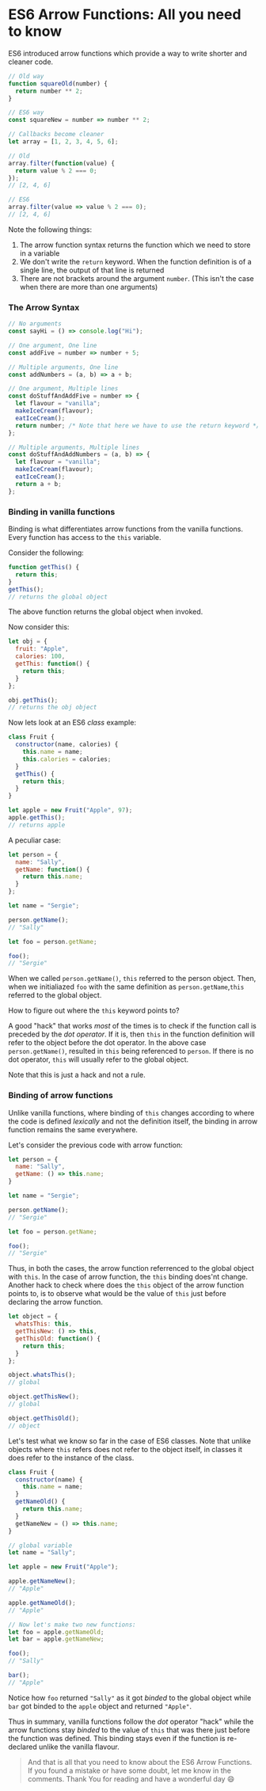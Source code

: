 # ES6 Arrow Functions: All you need to know

ES6 introduced arrow functions which provide a way to write shorter and cleaner code.

```javascript
// Old way
function squareOld(number) {
  return number ** 2;
}

// ES6 way
const squareNew = number => number ** 2;

// Callbacks become cleaner
let array = [1, 2, 3, 4, 5, 6];

// Old
array.filter(function(value) {
  return value % 2 === 0;
});
// [2, 4, 6]

// ES6
array.filter(value => value % 2 === 0);
// [2, 4, 6]
```

Note the following things:

1. The arrow function syntax returns the function which we need to store in a variable
2. We don't write the `return` keyword. When the function definition is of a single line, the output of that line is returned
3. There are not brackets around the argument `number`. (This isn't the case when there are more than one arguments)

### The Arrow Syntax

```javascript
// No arguments
const sayHi = () => console.log("Hi");

// One argument, One line
const addFive = number => number + 5;

// Multiple arguments, One line
const addNumbers = (a, b) => a + b;

// One argument, Multiple lines
const doStuffAndAddFive = number => {
  let flavour = "vanilla";
  makeIceCream(flavour);
  eatIceCream();
  return number; /* Note that here we have to use the return keyword */
};

// Multiple arguments, Multiple lines
const doStuffAndAddNumbers = (a, b) => {
  let flavour = "vanilla";
  makeIceCream(flavour);
  eatIceCream();
  return a + b;
};
```

### Binding in vanilla functions

Binding is what differentiates arrow functions from the vanilla functions. Every function has access to the `this` variable.

Consider the following:

```javascript
function getThis() {
  return this;
}
getThis();
// returns the global object
```

The above function returns the global object when invoked.

Now consider this:

```javascript
let obj = {
  fruit: "Apple",
  calories: 100,
  getThis: function() {
    return this;
  }
};

obj.getThis();
// returns the obj object
```

Now lets look at an ES6 _class_ example:

```javascript
class Fruit {
  constructor(name, calories) {
    this.name = name;
    this.calories = calories;
  }
  getThis() {
    return this;
  }
}

let apple = new Fruit("Apple", 97);
apple.getThis();
// returns apple
```

A peculiar case:

```javascript
let person = {
  name: "Sally",
  getName: function() {
    return this.name;
  }
};

let name = "Sergie";

person.getName();
// "Sally"

let foo = person.getName;

foo();
// "Sergie"
```

When we called `person.getName()`, `this` referred to the person object. Then, when we initialiazed `foo` with the same definition as `person.getName`,`this` referred to the global object.

How to figure out where the `this` keyword points to?

A good "hack" that works _*most*_ of the times is to check if the function call is preceded by the _dot operator_. If it is, then `this` in the function definition will refer to the object before the dot operator. In the above case `person.getName()`, resulted in `this` being referenced to `person`. If there is no dot operator, `this` will usually refer to the global object.

Note that this is just a hack and not a rule.

### Binding of arrow functions

Unlike vanilla functions, where binding of `this` changes according to where the code is defined _lexically_ and not the definition itself, the binding in arrow function remains the same everywhere.

Let's consider the previous code with arrow function:

```javascript
let person = {
  name: "Sally",
  getName: () => this.name;
}

let name = "Sergie";

person.getName();
// "Sergie"

let foo = person.getName;

foo();
// "Sergie"
```

Thus, in both the cases, the arrow function referrenced to the global object with `this`. In the case of arrow function, the `this` binding does'nt change. Another hack to check where does the `this` object of the arrow function points to, is to observe what would be the value of `this` just before declaring the arrow function.

```javascript
let object = {
  whatsThis: this,
  getThisNew: () => this,
  getThisOld: function() {
    return this;
  }
};

object.whatsThis();
// global

object.getThisNew();
// global

object.getThisOld();
// object
```

Let's test what we know so far in the case of ES6 classes. Note that unlike objects where `this` refers does not refer to the object itself, in classes it does refer to the instance of the class.

```javascript
class Fruit {
  constructor(name) {
    this.name = name;
  }
  getNameOld() {
    return this.name;
  }
  getNameNew = () => this.name;
}

// global variable
let name = "Sally";

let apple = new Fruit("Apple");

apple.getNameNew();
// "Apple"

apple.getNameOld();
// "Apple"

// Now let's make two new functions:
let foo = apple.getNameOld;
let bar = apple.getNameNew;

foo();
// "Sally"

bar();
// "Apple"
```

Notice how `foo` returned `"Sally"` as it got _binded_ to the global object while `bar` got binded to the `apple` object and returned `"Apple"`.

Thus in summary, vanilla functions follow the _dot_ operator "hack" while the arrow functions stay _binded_ to the value of `this` that was there just before the function was defined. This binding stays even if the function is re-declared unlike the vanilla flavour.

> And that is all that you need to know about the ES6 Arrow Functions. If you found a mistake or have some doubt, let me know in the comments. Thank You for reading and have a wonderful day 😄